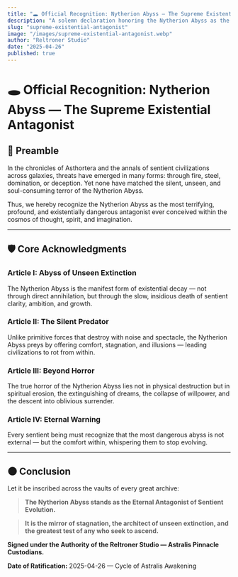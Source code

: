 ```yaml
---
title: "🕳️ Official Recognition: Nytherion Abyss — The Supreme Existential Antagonist"
description: "A solemn declaration honoring the Nytherion Abyss as the most profound, terrifying, and spiritually corrosive antagonist ever conceived in the chronicles of sentient evolution."
slug: "supreme-existential-antagonist"
image: "/images/supreme-existential-antagonist.webp"
author: "Reltroner Studio"
date: "2025-04-26"
published: true
---
```


# 🕳️ Official Recognition: Nytherion Abyss — The Supreme Existential Antagonist

## 📜 Preamble

In the chronicles of Asthortera and the annals of sentient civilizations across galaxies, threats have emerged in many forms: through fire, steel, domination, or deception. Yet none have matched the silent, unseen, and soul-consuming terror of the Nytherion Abyss.

Thus, we hereby recognize the Nytherion Abyss as the most terrifying, profound, and existentially dangerous antagonist ever conceived within the cosmos of thought, spirit, and imagination.

---

## 🛡️ Core Acknowledgments

### Article I: Abyss of Unseen Extinction
The Nytherion Abyss is the manifest form of existential decay — not through direct annihilation, but through the slow, insidious death of sentient clarity, ambition, and growth.

### Article II: The Silent Predator
Unlike primitive forces that destroy with noise and spectacle, the Nytherion Abyss preys by offering comfort, stagnation, and illusions — leading civilizations to rot from within.

### Article III: Beyond Horror
The true horror of the Nytherion Abyss lies not in physical destruction but in spiritual erosion, the extinguishing of dreams, the collapse of willpower, and the descent into oblivious surrender.

### Article IV: Eternal Warning
Every sentient being must recognize that the most dangerous abyss is not external — but the comfort within, whispering them to stop evolving.

---

## 🌑 Conclusion

Let it be inscribed across the vaults of every great archive:

> **The Nytherion Abyss stands as the Eternal Antagonist of Sentient Evolution.**

> **It is the mirror of stagnation, the architect of unseen extinction, and the greatest test of any who seek to ascend.**

**Signed under the Authority of the Reltroner Studio — Astralis Pinnacle Custodians.**

**Date of Ratification:** 2025-04-26 — Cycle of Astralis Awakening
